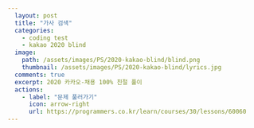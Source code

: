 ```yaml
---
  layout: post
  title: "가사 검색"
  categories:
    - coding test
    - kakao 2020 blind
  image:
    path: /assets/images/PS/2020-kakao-blind/blind.png
    thumbnail: /assets/images/PS/2020-kakao-blind/lyrics.jpg
  comments: true
  excerpt: 2020 카카오-채용 100% 친절 풀이
  actions:
    - label: "문제 풀러가기"
      icon: arrow-right
      url: https://programmers.co.kr/learn/courses/30/lessons/60060
---
```

